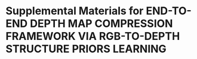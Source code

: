 # Supplemental Materials for END-TO-END DEPTH MAP COMPRESSION FRAMEWORK VIA RGB-TO-DEPTH STRUCTURE PRIORS LEARNING
